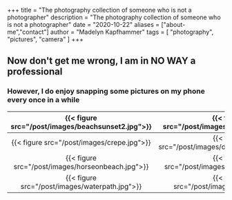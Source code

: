 +++
title = "The photography collection of someone who is not a photographer"
description = "The photography collection of someone who is not a photographer"
date = "2020-10-22"
aliases = ["about-me","contact"]
author = "Madelyn Kapfhammer"
tags = [
    "photography", "pictures", "camera"
]
+++

## Now don't get me wrong, I am in NO WAY a professional

### However, I do enjoy snapping some pictures on my phone every once in a while

| {{< figure src="/post/images/beachsunset2.jpg">}}| {{< figure src="/post/images/darksunset.jpg">}} | {{< figure src="/post/images/classicsunset.jpg">}} |
| :-----------------: | :--------------: | :-----------------:|
{{< figure src="/post/images/crepe.jpg">}}| {{< figure src="/post/images/dickinsonwinter.jpg">}}| {{< figure src="/post/images/alleghenyice.jpg">}}|
{{< figure src="/post/images/horseonbeach.jpg">}}| {{< figure src="/post/images/cloudsunset.jpg">}}| {{< figure src="/post/images/fallfield.jpg">}}|
{{< figure src="/post/images/waterpath.jpg">}}| {{< figure src="/post/images/fallsun.jpg">}}|{{< figure src="/post/images/fallbranch.jpg">}}|
